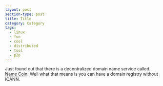 ```yaml
---
layout: post
section-type: post
title: Title
category: Category
tags: 
  - linux
  - fun
  - cool
  - distributed
  - tool
  - p2p
---
```


Just found out that there is a decentralized domain name service called. [Name Coin]. 
Well what that means is you can have a domain registry without ICANN. 


[Name Coin]:https://namecoin.info/